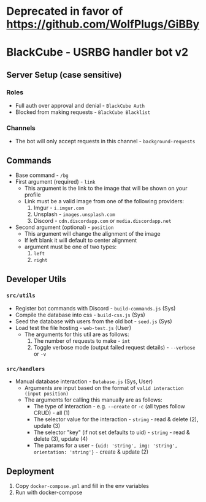 # Deprecated in favor of https://github.com/WolfPlugs/GiBBy

# BlackCube - USRBG handler bot v2
## Server Setup (case sensitive)
### Roles
* Full auth over approval and denial - `BlackCube Auth`
* Blocked from making requests - `BlackCube Blacklist`
### Channels
* The bot will only accept requests in this channel - `background-requests`
## Commands
* Base command - `/bg`
* First argument (required) - `link`
  * This argument is the link to the image that will be shown on your profile
  * Link must be a valid image from one of the following providers:
    1. Imgur - `i.imgur.com`
    2. Unsplash - `images.unsplash.com`
    3. Discord - `cdn.discordapp.com` or `media.discordapp.net`
* Second argument (optional) - `position`
  * This argument will change the alignment of the image
  * If left blank it will default to center alignment
  * argument must be one of two types:
    1. `left`
    2. `right`
## Developer Utils
### `src/utils`
* Register bot commands with Discord - `build-commands.js` (Sys)
* Compile the database into css - `build-css.js` (Sys)
* Seed the database with users from the old bot - `seed.js` (Sys)
* Load test the file hosting - `web-test.js` (User)
  * The arguments for this util are as follows:
    1. The number of requests to make - `int`
    2. Toggle verbose mode (output failed request details) - `--verbose` or `-v`
### `src/handlers`
* Manual database interaction - `Database.js` (Sys, User)
  * Arguments are input based on the format of `valid interaction (input position)`
  * The arguments for calling this manually are as follows:
    * The type of interaction - e.g. `--create` or `-c` (all types follow CRUD) - all (1)
    * The selector value for the interaction - `string` - read & delete (2), update (3)
    * The selector "key" (if not set defaults to uid) - `string` - read & delete (3), update (4)
    * The params for a user - `{uid: 'string', img: 'string', orientation: 'string'}` - create & update (2)
## Deployment
1. Copy `docker-compose.yml` and fill in the env variables
2. Run with docker-compose
